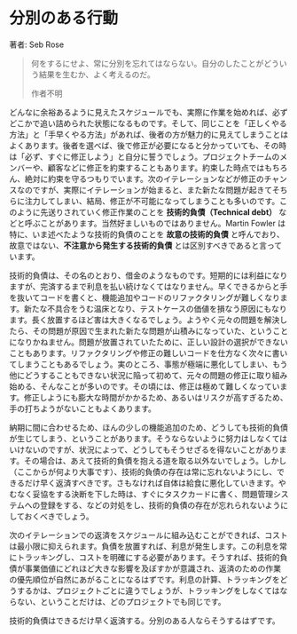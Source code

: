 分別のある行動
====

著者: Seb Rose

> 何をするにせよ、常に分別を忘れてはならない。自分のしたことがどういう結果を生むか、よく考えるのだ。
>
> 作者不明

どんなに余裕あるように見えたスケジュールでも、実際に作業を始めれば、必ずどこかで追い詰められた状態になるものです。そして、同じことを「正しくやる方法」と「手早くやる方法」があれば、後者の方が魅力的に見えてしまうことはよくあります。後者を選べば、後で修正が必要になると分かっていても、その時は「必ず、すぐに修正しよう」と自分に誓うでしょう。プロジェクトチームのメンバーや、顧客などに修正を約束することもあります。約束した時点ではもちろん、絶対に約束を守るつもりでいます。次のイテレーションなどが修正のチャンスなのですが、実際にイテレーションが始まると、また新たな問題が起きてそちらに注力してしまい、結局、修正が不可能になってしまうことも多いのです。このように先送りされていく修正作業のことを **技術的負債（Technical debt）** などと呼ぶことがあります。当然好ましいものではありません。Martin Fowler は特に、いま述べたような技術的負債のことを **故意の技術的負債** と呼んでおり、故意ではない、**不注意から発生する技術的負債** とは区別すべきであると言っています。

技術的負債は、その名のとおり、借金のようなものです。短期的には利益になりますが、完済するまで利息を払い続けなくてはなりません。早くできるからと手を抜いてコードを書くと、機能追加やコードのリファクタリングが難しくなります。新たな不具合をうむ温床となり、テストケースの価値を損なう原因にもなります。長く放置するほど害は大きくなるでしょう。ようやく元々の問題を解決したら、その問題が原因で生まれた新たな問題が山積みになっていた、ということになりかねません。問題が放置されていたために、正しい設計の選択ができないこともあります。リファクタリングや修正の難しいコードを仕方なく次々に書いてしまうこともあるでしょう。実のところ、事態が極端に悪化してしまい、もう他にどうすることもできない状況に陥って初めて、元々の問題の修正に取り組み始める、そんなことが多いのです。その頃には、修正は極めて難しくなっています。修正しようにも膨大な時間がかかるため、あるいはリスクが高すぎるため、手の打ちようがないこともよくあります。

納期に間に合わせるため、ほんの少しの機能追加のため、どうしても技術的負債が生じてしまう、ということがあります。そうならないように努力はしなくてはいけないのですが、状況によって、どうしてもそうせざるを得ないことがあります。その場合は、あえて技術的負債を抱える道を取る以外ないでしょう。しかし（ここからが何より大事です）、技術的負債の存在は常に忘れないようにし、できるだけ早く返済すべきです。さもなければ自体は給食に悪化していきます。やむなく妥協をする決断を下した時は、すぐにタスクカードに書く、問題管理システムへの登録をする、などの対処をし、技術的負債の存在が忘れられないようにしておくべきでしょう。

次のイテレーションでの返済をスケジュールに組み込むことができれば、コストは最小限に抑えられます。負債を放置すれば、利息が発生します。この利息を常にトラッキングし、コストを明確にする必要があります。そうすれば、技術的負債が事業価値にどれほど大きな影響を及ぼすかが意識され、返済のための作業の優先順位が自然にあがることになるはずです。利息の計算、トラッキングをどうするかは、プロジェクトごとに違うでしょうが、トラッキングをしなくてはならない、ということだけは、どのプロジェクトでも同じです。

技術的負債はできるだけ早く返済する。分別のある人ならそうするはずです。
